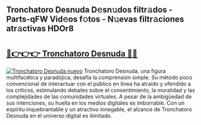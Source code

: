 ## Tronchatoro Desnuda D𝚎sn𝚞dos filtr𝚊dos - Parts-qFW Vid𝚎os f𝚘tos - N𝚞evas filtr𝚊ciones atr𝚊ctivas HDOr8

# <h2><a href="http://mb0fyx.tromn.icu/?c=Tronchatoro+Desnuda">🔗👉👉👉 Tronchatoro Desnuda 🔗🔗</a></h2>

[![Tronchatoro Desnuda nuevo](https://i.imgur.com/pEAQMta.gif)](http://mb0fyx.tromn.icu/?c=Tronchatoro+Desnuda)
Tronchatoro Desnuda, una figura multifacética y paradójica, desafía la comprensión simple. Su método poco convencional de interactuar con el público en línea ha atraído y ofendido a los críticos, estimulando debates sobre el consentimiento, la moralidad y las complejidades de las comunidades virtuales. A pesar de la ambigüedad de sus intenciones, su huella en los medios digitales es imborrable. Con un espíritu inquebrantable y un atractivo innegable, el alcance de Tronchatoro Desnuda en el universo digital es ilimitado.
